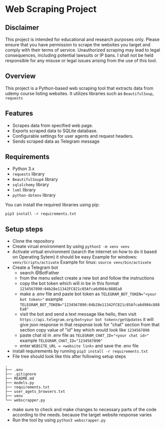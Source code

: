 # Web Scraping Project

## Disclaimer

This project is intended for educational and research purposes only. Please ensure that you have permission to scrape the websites you target and comply with their terms of service. Unauthorized scraping may lead to legal consequences, including potential lawsuits or IP bans. I shall not be held responsible for any misuse or legal issues arising from the use of this tool.

## Overview

This project is a Python-based web scraping tool that extracts data from udemy course listing websites. It utilizes libraries such as `BeautifulSoup`, `requests`

## Features

- Scrapes data from specified web page.
- Exports scraped data to SQLite database.
- Configurable settings for user agents and request headers.
- Sends scraped data as Telegram message

## Requirements

- Python 3.x
- `requests` library
- `BeautifulSoup4` library
- `sqlalchemy` library
- `lxml` library
- `python-dotenv` library

You can install the required libraries using pip:
```
pip3 install -r requirements.txt
```

## Setup steps
- Clone the repository
- Create virual environment by using `python3 -m venv venv`
- Activate virtual environment (search the internet on how to do it based on Operating Sytem) it should be easy
	Example for windows: `venv/Scripts/activate`
	Example for linux: `source venv/bin/activate`
- Create a Telegram bot
	- search @BotFather
	- from the menu select create a new bot and follow the instructions
	- copy the bot token which will in be in this format `1234567890:04b28e11342FC821c85Afca6d984c888Ea8`
	- make a .env file and paste bot token as `TELEGRAM_BOT_TOKEN="<your bot token>"` example `TELEGRAM_BOT_TOKEN="1234567890:04b28e11342FC821c85Afca6d984c888Ea8"`
	- visit the bot and send a text message like hello, then visit `https://api.telegram.org/bot<your bot token>/getUpdates` it will give json response in that response look for "chat" section from that section copy value of "id" key which would look like `1234567890`
	- paste chat id in .env file as `TELEGRAM_CHAT_ID="<your chat id>"` example `TELEGRAM_CHAT_ID="1234567890"`
	- enter `WEBSITE_URL = <website link>` and save the .env file
- install requirements by running `pip3 install -r requirements.txt`
- File tree should look like this after following setup steps
```
.
├── .env
├── .gitignore
├── README.md
├── models.py
├── requirements.txt
├── user_agets_browsers.txt
├── venv
└── webscrapper.py
```
- make sure to check and make changes to necessary parts of the code according to the needs. because the target website response varies
- Run the tool by using `python3 webscrapper.py`